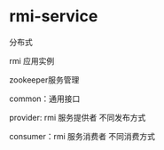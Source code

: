 # rmi-service

分布式

rmi 应用实例

zookeeper服务管理

common：通用接口

provider: rmi 服务提供者 不同发布方式

consumer：rmi 服务消费者 不同消费方式



